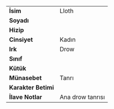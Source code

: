 |  |  |  
|---|---|  
| **İsim** | Lloth|  
| **Soyadı** | |  
| **Hizip** | |  
| **Cinsiyet** | Kadın|  
| **Irk** | Drow|  
| **Sınıf** | |  
| **Kütük** | |  
| **Münasebet** | Tanrı|  
| **Karakter Betimi** | |  
| **İlave Notlar** | Ana drow tanrısı|  
